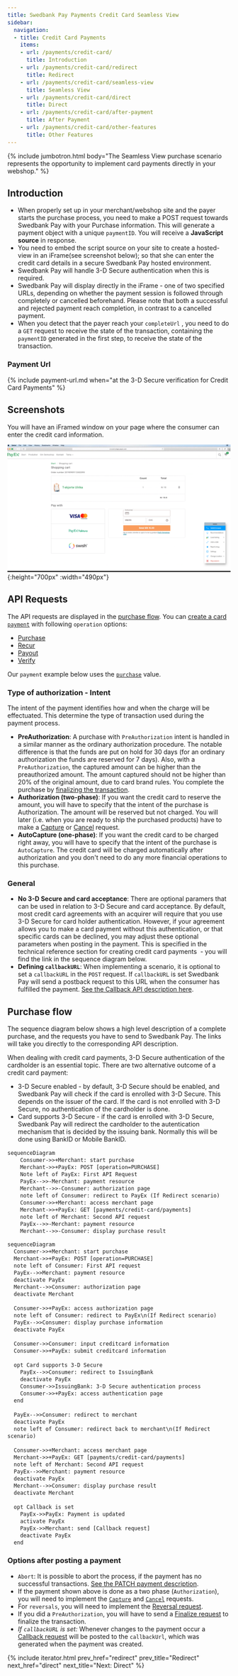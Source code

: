 ```yaml
---
title: Swedbank Pay Payments Credit Card Seamless View
sidebar:
  navigation:
  - title: Credit Card Payments
    items:
    - url: /payments/credit-card/
      title: Introduction
    - url: /payments/credit-card/redirect
      title: Redirect
    - url: /payments/credit-card/seamless-view
      title: Seamless View
    - url: /payments/credit-card/direct
      title: Direct
    - url: /payments/credit-card/after-payment
      title: After Payment
    - url: /payments/credit-card/other-features
      title: Other Features
---
```


{% include jumbotron.html body="The Seamless View purchase scenario
represents the opportunity to implement card payments directly in your webshop." %}

## Introduction

* When properly set up in your merchant/webshop site and the payer starts the
purchase process, you need to make a POST request towards Swedbank Pay with your
 Purchase information. This will generate a payment object with a unique
 `paymentID`. You will receive a **JavaScript source** in response.
* You need to embed the script source on your site to create a
hosted-view in an iFrame(see screenshot below); so that she can enter the credit card
details in a secure Swedbank Pay hosted environment.
* Swedbank Pay will handle 3-D Secure authentication when this is required.
* Swedbank Pay will display directly in the iFrame - one of two specified URLs,
depending on whether the payment session is followed through completely or
cancelled beforehand. Please note that both a successful and rejected payment
reach completion, in contrast to a cancelled payment.
* When you detect that the payer reach your `completeUrl` , you need to do a
`GET` request to receive the state of the transaction, containing the
`paymentID` generated in the first step, to receive the state of the
transaction.

### Payment Url

{% include payment-url.md
when="at the 3-D Secure verification for Credit Card Payments" %}

## Screenshots

You will have an iFramed window on your page where the consumer can enter the
credit card information.

![payment-page_hosted-view.png]{:height="700px" :width="490px"}

## API Requests

The API requests are displayed in the [purchase flow](#purchase-flow-mobile).
You can [create a card `payment`][create-payment] with following `operation`
options:

* [Purchase][purchase]
* [Recur][recur]
* [Payout][payout]
* [Verify][verify]

Our `payment` example below uses the [`purchase`][purchase] value.

### Type of authorization - Intent

The intent of the payment identifies how and when the charge will be
effectuated. This determine the type of transaction used during the payment
process.

* **PreAuthorization**: A purchase with `PreAuthorization` intent is handled
in a similar manner as the ordinary authorization procedure. The notable
difference is that the funds are put on hold for 30 days (for an ordinary
authorization the funds are reserved for 7 days). Also, with a
`PreAuthorization`, the captured amount can be higher than the preauthorized
amount. The amount captured should not be higher than 20% of the original
amount, due to card brand rules. You complete the purchase by
[finalizing the transaction][finalize].
* **Authorization (two-phase)**: If you want the credit card to reserve the
amount, you will have to specify that the intent of the purchase is
Authorization. The amount will be reserved but not charged. You will later
(i.e. when you are ready to ship the purchased products) have to make a
[Capture][capture] or [Cancel][cancel] request.
* **AutoCapture (one-phase)**:  If you want the credit card to be charged right
away, you will have to specify that the intent of the purchase is `AutoCapture`.
 The credit card will be charged automatically after authorization and you don't
  need to do any more financial operations to this purchase.

### General

* **No 3-D Secure and card acceptance**: There are optional paramers that can be
used in relation to 3-D Secure and card acceptance. By default, most credit card
 agreements with an acquirer will require that you use 3-D Secure for card holder
 authentication. However, if your agreement allows you to make a card payment
 without this authentication, or that specific cards can be declined, you may
 adjust these optional parameters when posting in the payment. This is specified
  in the technical reference section for creating credit card payments  - you
will find the link in the sequence diagram below.
* **Defining `callbackURL`**: When implementing a scenario, it is optional to
set a `callbackURL` in the `POST` request. If `callbackURL` is set Swedbank Pay
will send a postback request to this URL when the consumer has fulfilled the
payment. [See the Callback API description here][callback].

## Purchase flow

The sequence diagram below shows a high level description of a complete
purchase, and the requests you have to send to Swedbank Pay. The links will take
 you directly to the corresponding API description.

When dealing with credit card payments, 3-D Secure authentication of the
cardholder is an essential topic. There are two alternative outcome of a credit
card payment:

* 3-D Secure enabled - by default, 3-D Secure should be enabled, and Swedbank Pay
will check if the card is enrolled with 3-D Secure. This depends on the issuer of
 the card. If the card is not enrolled with 3-D Secure, no authentication of the
 cardholder is done.
* Card supports 3-D Secure - if the card is enrolled with 3-D Secure, Swedbank Pay
 will redirect the cardholder to the autentication mechanism that is decided by
 the issuing bank. Normally this will be done using BankID or Mobile BankID.

```mermaid
sequenceDiagram
    Consumer->>+Merchant: start purchase
    Merchant->>+PayEx: POST [operation=PURCHASE]
    Note left of PayEx: First API Request
    PayEx-->>-Merchant: payment resource
    Merchant-->>-Consumer: authorization page
    note left of Consumer: redirect to PayEx (If Redirect scenario)
    Consumer->>+Merchant: access merchant page
    Merchant->>+PayEx: GET [payments/credit-card/payments]
    note left of Merchant: Second API request
    PayEx-->>-Merchant: payment resource
    Merchant-->>-Consumer: display purchase result
```

```mermaid
sequenceDiagram
  Consumer->>+Merchant: start purchase
  Merchant->>+PayEx: POST [operation=PURCHASE]
  note left of Consumer: First API request
  PayEx-->>Merchant: payment resource
  deactivate PayEx
  Merchant-->>Consumer: authorization page
  deactivate Merchant

  Consumer->>+PayEx: access authorization page
  note left of Consumer: redirect to PayEx\n(If Redirect scenario)
  PayEx-->>Consumer: display purchase information
  deactivate PayEx

  Consumer->>Consumer: input creditcard information
  Consumer->>+PayEx: submit creditcard information

  opt Card supports 3-D Secure
    PayEx-->>Consumer: redirect to IssuingBank
    deactivate PayEx
    Consumer->>IssuingBank: 3-D Secure authentication process
    Consumer->>+PayEx: access authentication page
  end

  PayEx-->>Consumer: redirect to merchant
  deactivate PayEx
  note left of Consumer: redirect back to merchant\n(If Redirect scenario)

  Consumer->>+Merchant: access merchant page
  Merchant->>+PayEx: GET [payments/credit-card/payments]
  note left of Merchant: Second API request
  PayEx-->>Merchant: payment resource
  deactivate PayEx
  Merchant-->>Consumer: display purchase result
  deactivate Merchant

  opt Callback is set
    PayEx->>PayEx: Payment is updated
    activate PayEx
    PayEx->>Merchant: send [Callback request]
    deactivate PayEx
  end
```

### Options after posting a payment

* `Abort`: It is possible to abort the process, if the payment has no successful
 transactions. [See the PATCH payment description][abort].
* If the payment shown above is done as a two phase (`Authorization`), you will
need to implement the [`Capture`][capture] and [`Cancel`][cancel] requests.
* For `reversals`, you will need to implement the [Reversal request][reversal].
* If you did a `PreAuthorization`, you will have to send a
[Finalize request][finalize] to finalize the transaction.
* *If `callbackURL` is set:* Whenever changes to the payment occur a
[Callback request][callback] will be posted to the `callbackUrl`, which was
generated when the payment was created.

{% include iterator.html prev_href="redirect" prev_title="Redirect"
next_href="direct" next_title="Next: Direct" %}

[payment-page_hosted-view.png]: /assets/screenshots/credit-card/hosted-view/view/macos.png
[abort]: /payments/credit-card/other-features/#abort
[callback]: /payments/credit-card/other-features/#callback
[cancel]: /payments/credit-card/after-payment/#cancellations
[capture]: /payments/credit-card/after-payment/#Capture
[create-payment]: /payments/credit-card/other-features/#create-payment
[finalize]: /payments/credit-card/after-payment/#finalize
[payout]: /payments/credit-card/other-features/#payout
[purchase]: /payments/credit-card/other-features/#purchase
[recur]: /payments/credit-card/other-features/#recur
[reversal]: /payments/credit-card/after-payment/#reversals
[verify]: /payments/credit-card/other-features/#verify
[create-payment]: /payments/credit-card/other-features/#create-payment
